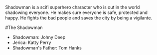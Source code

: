 Shadowman is a scifi superhero character who is out in the world shadowing everyone. He makes sure everyone is safe, protected and happy. He fights the bad people and saves the city by being a vigilante.

#The Shadowman
- Shadowman: Johny Deep
- Jerica: Katty Perry
- Shadowman's Father: Tom Hanks
